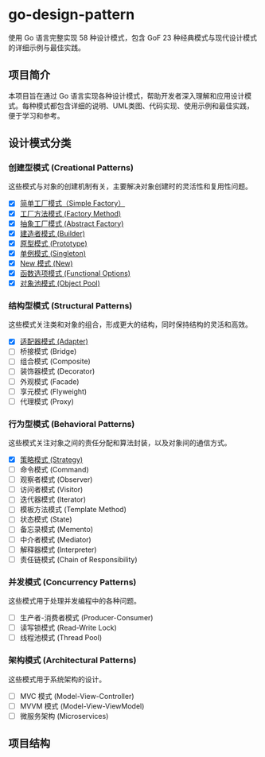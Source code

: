 # go-design-pattern

使用 Go 语言完整实现 58 种设计模式，包含 GoF 23 种经典模式与现代设计模式的详细示例与最佳实践。

## 项目简介

本项目旨在通过 Go 语言实现各种设计模式，帮助开发者深入理解和应用设计模式。每种模式都包含详细的说明、UML类图、代码实现、使用示例和最佳实践，便于学习和参考。

## 设计模式分类

### 创建型模式 (Creational Patterns)

这些模式与对象的创建机制有关，主要解决对象创建时的灵活性和复用性问题。

- [x] [简单工厂模式（Simple Factory）](./creational/simple_factory/docs/README.md)
- [x] [工厂方法模式 (Factory Method)](./creational/factory_method/docs/README.md)
- [x] [抽象工厂模式 (Abstract Factory)](./creational/abstract_factory/docs/README.md)
- [x] [建造者模式 (Builder)](./creational/builder/docs/README.md)
- [x] [原型模式 (Prototype)](./creational/prototype/docs/README.md)
- [x] [单例模式 (Singleton)](./creational/singleton/docs/README.md)
- [x] [New 模式 (New)](./creational/new/docs/README.md)
- [x] [函数选项模式 (Functional Options)](./creational/functional_options/docs/README.md)
- [x] [对象池模式 (Object Pool)](./creational/object_pool/docs/README.md)

### 结构型模式 (Structural Patterns)

这些模式关注类和对象的组合，形成更大的结构，同时保持结构的灵活和高效。

- [x] [适配器模式 (Adapter)](./structural/adapter/docs/README.md)
- [ ] 桥接模式 (Bridge)
- [ ] 组合模式 (Composite)
- [ ] 装饰器模式 (Decorator)
- [ ] 外观模式 (Facade)
- [ ] 享元模式 (Flyweight)
- [ ] 代理模式 (Proxy)

### 行为型模式 (Behavioral Patterns)

这些模式关注对象之间的责任分配和算法封装，以及对象间的通信方式。

- [x] [策略模式 (Strategy)](./behavioral/strategy/README.md)
- [ ] 命令模式 (Command)
- [ ] 观察者模式 (Observer)
- [ ] 访问者模式 (Visitor)
- [ ] 迭代器模式 (Iterator)
- [ ] 模板方法模式 (Template Method)
- [ ] 状态模式 (State)
- [ ] 备忘录模式 (Memento)
- [ ] 中介者模式 (Mediator)
- [ ] 解释器模式 (Interpreter)
- [ ] 责任链模式 (Chain of Responsibility)

### 并发模式 (Concurrency Patterns)

这些模式用于处理并发编程中的各种问题。

- [ ] 生产者-消费者模式 (Producer-Consumer)
- [ ] 读写锁模式 (Read-Write Lock)
- [ ] 线程池模式 (Thread Pool)

### 架构模式 (Architectural Patterns)

这些模式用于系统架构的设计。

- [ ] MVC 模式 (Model-View-Controller)
- [ ] MVVM 模式 (Model-View-ViewModel)
- [ ] 微服务架构 (Microservices)

## 项目结构
